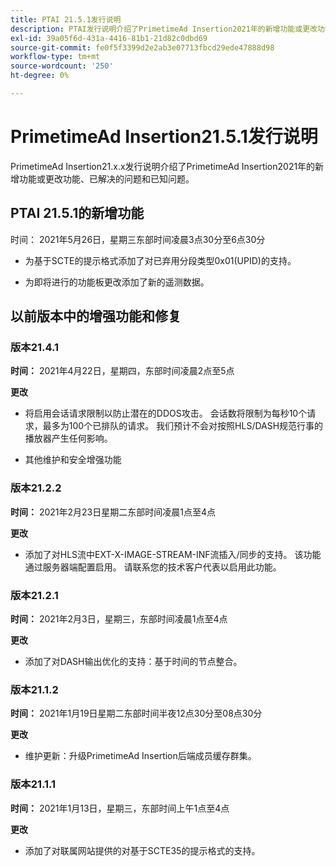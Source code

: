 ```yaml
---
title: PTAI 21.5.1发行说明
description: PTAI发行说明介绍了PrimetimeAd Insertion2021年的新增功能或更改功能、已解决和已知问题。
exl-id: 39a05f6d-431a-4416-81b1-21d82c0dbd69
source-git-commit: fe0f5f3399d2e2ab3e07713fbcd29ede47888d98
workflow-type: tm+mt
source-wordcount: '250'
ht-degree: 0%

---
```


# PrimetimeAd Insertion21.5.1发行说明

PrimetimeAd Insertion21.x.x发行说明介绍了PrimetimeAd Insertion2021年的新增功能或更改功能、已解决的问题和已知问题。

## PTAI 21.5.1的新增功能

时间： 2021年5月26日，星期三东部时间凌晨3点30分至6点30分

* 为基于SCTE的提示格式添加了对已弃用分段类型0x01(UPID)的支持。

* 为即将进行的功能板更改添加了新的遥测数据。

## 以前版本中的增强功能和修复

### 版本21.4.1

**时间：** 2021年4月22日，星期四，东部时间凌晨2点至5点

**更改**

* 将启用会话请求限制以防止潜在的DDOS攻击。 会话数将限制为每秒10个请求，最多为100个已排队的请求。 我们预计不会对按照HLS/DASH规范行事的播放器产生任何影响。

* 其他维护和安全增强功能

### 版本21.2.2

**时间：** 2021年2月23日星期二东部时间凌晨1点至4点

**更改**

* 添加了对HLS流中EXT-X-IMAGE-STREAM-INF流插入/同步的支持。 该功能通过服务器端配置启用。 请联系您的技术客户代表以启用此功能。

### 版本21.2.1

**时间：** 2021年2月3日，星期三，东部时间凌晨1点至4点

**更改**

* 添加了对DASH输出优化的支持：基于时间的节点整合。

### 版本21.1.2

**时间：** 2021年1月19日星期二东部时间半夜12点30分至08点30分

**更改**

* 维护更新：升级PrimetimeAd Insertion后端成员缓存群集。

### 版本21.1.1

**时间：** 2021年1月13日，星期三，东部时间上午1点至4点

**更改**

* 添加了对联属网站提供的对基于SCTE35的提示格式的支持。
